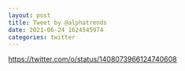 ```yaml
--- 
layout: post 
title: Tweet by @alphatrends 
date: 2021-06-24 1624545974 
categories: twitter 
--- 
```

https://twitter.com/o/status/1408073966124740608